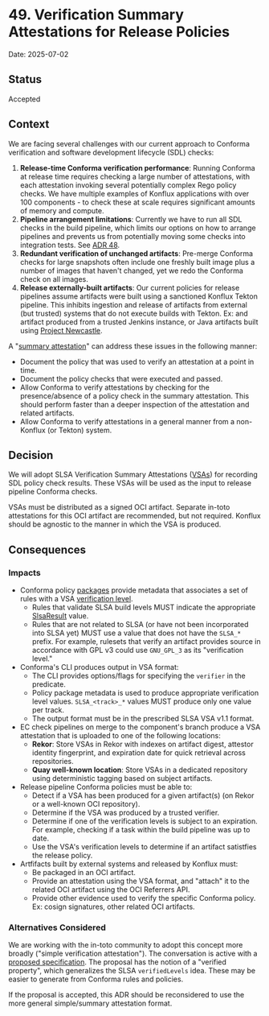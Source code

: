 # 49. Verification Summary Attestations for Release Policies

Date: 2025-07-02

## Status

Accepted

## Context

We are facing several challenges with our current approach to Conforma verification and software
development lifecycle (SDL) checks:

1. **Release-time Conforma verification performance**: Running Conforma at release time requires
   checking a large number of attestations, with each attestation invoking several potentially
   complex Rego policy checks. We have multiple examples of Konflux applications with over 100
   components - to check these at scale requires significant amounts of memory and compute.
2. **Pipeline arrangement limitations**: Currently we have to run all SDL checks in the build
   pipeline, which limits our options on how to arrange pipelines and prevents us from potentially
   moving some checks into integration tests. See [ADR 48](https://github.com/konflux-ci/architecture/pull/229).
3. **Redundant verification of unchanged artifacts**: Pre-merge Conforma checks for large snapshots
   often include one freshly built image plus a number of images that haven't changed, yet we redo
   the Conforma check on all images.
5. **Release externally-built artifacts**: Our current policies for release pipelines assume
   artifacts were built using a sanctioned Konflux Tekton pipeline. This inhibits ingestion and
   release of artifacts from external (but trusted) systems that do not execute builds with Tekton.
   Ex: and artifact produced from a trusted Jenkins instance, or Java artifacts built using
   [Project Newcastle](https://github.com/project-ncl).

A "[summary attestation](https://docs.google.com/presentation/d/1feaRK72-_uE8EUNJ6GGIM0iUuvMsJqY69rj3Uhbb4-M/edit?usp=sharing&resourcekey=0-qd3NpNHhCR7Y7fXFWQcLzw)"
can address these issues in the following manner:

- Document the policy that was used to verify an attestation at a point in time.
- Document the policy checks that were executed and passed.
- Allow Conforma to verify attestations by checking for the presence/absence of a policy check in
  the summary attestation. This should perform faster than a deeper inspection of the attestation
  and related artifacts.
- Allow Conforma to verify attestations in a general manner from a non-Konflux (or Tekton) system.

## Decision

We will adopt SLSA Verification Summary Attestations ([VSAs](https://slsa.dev/spec/v1.1/verification_summary))
for recording SDL policy check results. These VSAs will be used as the input to release pipeline
Conforma checks.

VSAs must be distributed as a signed OCI artifact. Separate in-toto attestations for this OCI
artifact are recommended, but not required. Konflux should be agnostic to the manner in which the
VSA is produced.

## Consequences

### Impacts

- Conforma policy [packages](https://conforma.dev/docs/policy/authoring.html#_package_annotations)
  provide metadata that associates a set of rules with a VSA [verification level](https://slsa.dev/spec/v1.1/verification_summary#fields).
  - Rules that validate SLSA build levels MUST indicate the appropriate [SlsaResult](https://slsa.dev/spec/v1.1/verification_summary#emslsaresult-stringem)
    value.
  - Rules that are not related to SLSA (or have not been incorporated into SLSA yet) MUST use a
    value that does not have the `SLSA_*` prefix. For example, rulesets that verify an artifact
    provides source in accordance with GPL v3 could use `GNU_GPL_3` as its "verification level."
- Conforma's CLI produces output in VSA format:
  - The CLI provides options/flags for specifying the `verifier` in the predicate.
  - Policy package metadata is used to produce appropriate verification level values.
    `SLSA_<track>_*` values MUST produce only one value per track.
  - The output format must be in the prescribed SLSA VSA v1.1 format.
- EC check pipelines on merge to the component's branch produce a VSA attestation that is
  uploaded to one of the following locations:
  - **Rekor**: Store VSAs in Rekor with indexes on artifact digest, attestor identity fingerprint,
    and expiration date for quick retrieval across repositories.
  - **Quay well-known location**: Store VSAs in a dedicated repository using deterministic tagging
    based on subject artifacts.
- Release pipeline Conforma policies must be able to:
  - Detect if a VSA has been produced for a given artifact(s) (on Rekor or a well-known OCI repository).
  - Determine if the VSA was produced by a trusted verifier.
  - Determine if one of the verification levels is subject to an expiration. For example, checking
    if a task within the build pipeline was up to date.
  - Use the VSA's verification levels to determine if an artifact satistfies the release policy.
- Artfifacts built by external systems and released by Konflux must:
  - Be packaged in an OCI artifact.
  - Provide an attestation using the VSA format, and "attach" it to the related OCI artifact using
    the OCI Referrers API.
  - Provide other evidence used to verify the specific Conforma policy. Ex: cosign signatures,
    other related OCI artifacts.

### Alternatives Considered

We are working with the in-toto community to adopt this concept more broadly ("simple verification
attestation"). The conversation is active with a [proposed specification](https://github.com/in-toto/attestation/pull/470).
The proposal has the notion of a "verified property", which generalizes the SLSA `verifiedLevels`
idea. These may be easier to generate from Conforma rules and policies.

If the proposal is accepted, this ADR should be reconsidered to use the more general simple/summary
attestation format.
